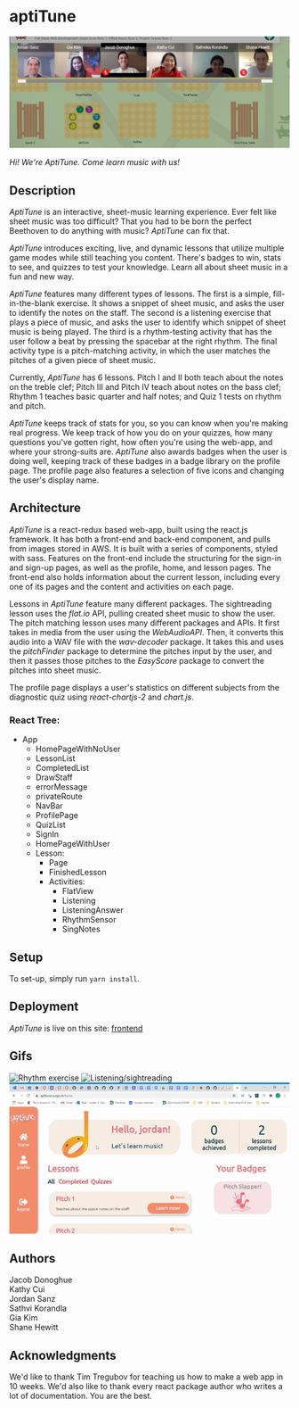 # aptiTune

![Team Photo](teampic.JPG)

*Hi! We're AptiTune. Come learn music with us!*

## Description

*AptiTune* is an interactive, sheet-music learning experience. Ever felt like sheet music was too difficult? That you had to be born the perfect Beethoven to do anything with music? *AptiTune* can fix that. 

*AptiTune* introduces exciting, live, and dynamic lessons that utilize multiple game modes while still teaching you content. There's badges to win, stats to see, and quizzes to test your knowledge. Learn all about sheet music in a fun and new way.

*AptiTune* features many different types of lessons. The first is a simple, fill-in-the-blank exercise. It shows a snippet of sheet music, and asks the user to identify the notes on the staff. The second is a listening exercise that plays a piece of music, and asks the user to identify which snippet of sheet music is being played. The third is a rhythm-testing activity that has the user follow a beat by pressing the spacebar at the right rhythm. The final activity type is a pitch-matching activity, in which the user matches the pitches of a given piece of sheet music. 

Currently, *AptiTune* has 6 lessons. Pitch I and II both teach about the notes on the treble clef; Pitch III and Pitch IV teach about notes on the bass clef; Rhythm 1 teaches basic quarter and half notes; and Quiz 1 tests on rhythm and pitch.

*AptiTune* keeps track of stats for you, so you can know when you're making real progress. We keep track of how you do on your quizzes, how many questions you've gotten right, how often you're using the web-app, and where your strong-suits are. *AptiTune* also awards badges when the user is doing well, keeping track of these badges in a badge library on the profile page. The profile page also features a selection of five icons and changing the user's display name.

## Architecture

*AptiTune* is a react-redux based web-app, built using the react.js framework. It has both a front-end and back-end component, and pulls from images stored in AWS. It is built with a series of components, styled with sass. Features on the front-end include the structuring for the sign-in and sign-up pages, as well as the profile, home, and lesson pages. The front-end also holds information about the current lesson, including every one of its pages and the content and activities on each page. 

Lessons in *AptiTune* feature many different packages. 
The sightreading lesson uses the *flat.io* API, pulling created sheet music to show the user.
The pitch matching lesson uses many different packages and APIs. It first takes in media from the user using the *WebAudioAPI*. Then, it converts this audio into a WAV file with the *wav-decoder* package. It takes this and uses the *pitchFinder* package to determine the pitches input by the user, and then it passes those pitches to the *EasyScore* package to convert the pitches into sheet music.

The profile page displays a user's statistics on different subjects from the diagnostic quiz using *react-chartjs-2* and *chart.js*.

### React Tree: 
- App
  - HomePageWithNoUser
  - LessonList
  - CompletedList
  - DrawStaff
  - errorMessage
  - privateRoute
  - NavBar
  - ProfilePage
  - QuizList
  - SignIn
  - HomePageWithUser
  - Lesson:
    - Page
    - FinishedLesson
    - Activities:
      - FlatView
      - Listening
      - ListeningAnswer
      - RhythmSensor
      - SingNotes

## Setup

To set-up, simply run `yarn install`. 

## Deployment

*AptiTune* is live on this site:
[frontend](http://aptitune.surge.sh/signup)

## Gifs
![Rhythm exercise](https://media.giphy.com/media/H4mtTSaukfnGIC2VSh/giphy.gif)
![Listening/sightreading](https://media.giphy.com/media/WoFi5a269o9ihyCGLT/giphy.gif)
![Homepage](homepage.gif)
## Authors

Jacob Donoghue  
Kathy Cui  
Jordan Sanz  
Sathvi Korandla  
Gia Kim  
Shane Hewitt  

## Acknowledgments

We'd like to thank Tim Tregubov for teaching us how to make a web app in 10 weeks. We'd also like to thank every react package author who writes a lot of documentation. You are the best. 


